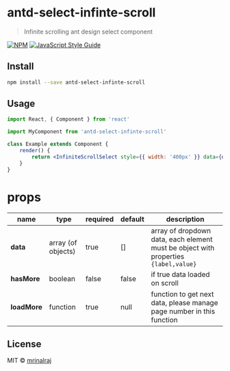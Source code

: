 # antd-select-infinte-scroll

> Infinite scrolling ant design select component

[![NPM](https://img.shields.io/npm/v/antd-select-infinte-scroll.svg)](https://www.npmjs.com/package/antd-select-infinte-scroll) [![JavaScript Style Guide](https://img.shields.io/badge/code_style-standard-brightgreen.svg)](https://standardjs.com)

## Install

```bash
npm install --save antd-select-infinte-scroll
```

## Usage

```jsx
import React, { Component } from 'react'

import MyComponent from 'antd-select-infinte-scroll'

class Example extends Component {
	render() {
		return <InfiniteScrollSelect style={{ width: '400px' }} data={data} hasMore={page > 5 ? false : true} loadMore={this.getMoreData} />
	}
}
```

# props

| name         | type               | required | default | description                                                                         |
| ------------ | ------------------ | -------- | ------- | ----------------------------------------------------------------------------------- |
| **data**     | array (of objects) | true     | []      | array of dropdown data, each element must be object with properties `{label,value}` |
| **hasMore**  | boolean            | false    | false   | if true data loaded on scroll                                                       |
| **loadMore** | function           | true     | null    | function to get next data, please manage page number in this function               |

## License

MIT © [mrinalraj](https://github.com/mrinalraj)
